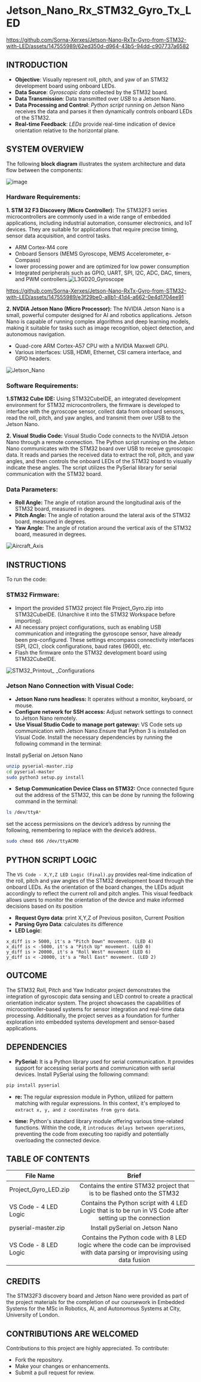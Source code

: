 # Jetson_Nano_Rx_STM32_Gyro_Tx_LED

https://github.com/Sorna-Xerxes/Jetson-Nano-RxTx-Gyro-from-STM32-with-LED/assets/147555989/62ed350d-d964-43b5-94dd-c907737a6582


## INTRODUCTION
- **Objective**: Visually represent roll, pitch, and yaw of an STM32 development board using onboard LEDs.
- **Data Source**: *Gyroscopic data* collected by the STM32 board.
- **Data Transmission**: Data transmitted over *USB* to a Jetson Nano.
- **Data Processing and Control**: *Python script* running on Jetson Nano receives the data and parses it then dynamically controls onboard LEDs of the STM32.
- **Real-time Feedback**: *LEDs* provide real-time indication of device orientation relative to the horizontal plane.

## SYSTEM OVERVIEW
The following **block diagram** illustrates the system architecture and data flow between the components:

![image](https://github.com/Sorna-Xerxes/Jetson_Nano_Rx_STM32_Gyro_Tx_LED/assets/147555989/c39454e1-ed12-4318-866a-b4732e7baae8)




### Hardware Requirements:

**1. STM 32 F3 Discovery (Micro Controller):** The STM32F3 series microcontrollers are commonly used in a wide range of embedded applications, including industrial automation, consumer electronics, and IoT devices. They are suitable for applications that require precise timing, sensor data acquisition, and control tasks.
- ARM Cortex-M4 core
- Onboard Sensors (MEMS Gyroscope, MEMS Accelerometer, e-Compass)
- lower processing power and are optimized for low power consumption 
- Integrated peripherals such as GPIO, UART, SPI, I2C, ADC, DAC, timers, and PWM controllers.![L3GD20_Gyroscope](https://github.com/Sorna-Xerxes/Jetson-Nano-RxTx-Gyro-from-STM32-with-LED/assets/147555989/abb31c4b-3062-4631-b696-ae6d6915a9f0)




https://github.com/Sorna-Xerxes/Jetson-Nano-RxTx-Gyro-from-STM32-with-LED/assets/147555989/e3f29be0-a8b1-41d4-a662-0e4d1704ee91


**2. NVDIA Jetson Nano (Micro Processor):** The NVIDIA Jetson Nano is a small, powerful computer designed for AI and robotics applications. Jetson Nano is capable of running complex algorithms and deep learning models, making it suitable for tasks such as image recognition, object detection, and autonomous navigation.
- Quad-core ARM Cortex-A57 CPU with a NVIDIA Maxwell GPU.
- Various interfaces: USB, HDMI, Ethernet, CSI camera interface, and GPIO headers.

![Jetson_Nano](https://github.com/Sorna-Xerxes/Jetson_Nano_Rx_STM32_Gyro_Tx_LED/assets/147555989/62be1bb8-5a20-448f-b5b2-cfbc1a061141)



### Software Requirements:

**1.STM32 Cube IDE:** Using STM32CubeIDE, an integrated development environment for STM32 microcontrollers, the firmware is developed to interface with the gyroscope sensor, collect data from onboard sensors, read the roll, pitch, and yaw angles, and transmit them over USB to the Jetson Nano.

**2. Visual Studio Code:** Visual Studio Code connects to the NVIDIA Jetson Nano through a remote connection. The Python script running on the Jetson Nano communicates with the STM32 board over USB to receive gyroscopic data. It reads and parses the received data to extract the roll, pitch, and yaw angles, and then controls the onboard LEDs of the STM32 board to visually indicate these angles. The script utilizes the PySerial library for serial communication with the STM32 board.

### Data Parameters:
- **Roll Angle:** The angle of rotation around the longitudinal axis of the STM32 board, measured in degrees.
- **Pitch Angle:** The angle of rotation around the lateral axis of the STM32 board, measured in degrees.
- **Yaw Angle:** The angle of rotation around the vertical axis of the STM32 board, measured in degrees.
  
![Aircraft_Axis](https://github.com/Sorna-Xerxes/Jetson_Nano_Rx_STM32_Gyro_Tx_LED/assets/147555989/908bf1d1-fe9f-48da-80b2-1946cadb9f12)


## INSTRUCTIONS
To run the code:

### STM32 Firmware:
- Import the provided STM32 project file Project_Gyro.zip into STM32CubeIDE. (Unarchive it into the STM32 Workspace before importing).
- All necessary project configurations, such as enabling USB communication and integrating the gyroscope sensor, have already been pre-configured. These settings encompass connectivity interfaces (SPI, I2C), clock configurations, baud rates (9600), etc.
- Flash the firmware onto the STM32 development board using STM32CubeIDE.
  
![STM32_Printout_ _Configurations](https://github.com/Sorna-Xerxes/Jetson-Nano-RxTx-Gyro-from-STM32-with-LED/assets/147555989/96b94cbe-d52a-43ed-8354-0e616d482035)

  
### Jetson Nano Connection with Visual Code:

- **Jetson Nano runs headless:** It operates without a monitor, keyboard, or mouse.
- **Configure network for SSH access:** Adjust network settings to connect to Jetson Nano remotely.
- **Use Visual Studio Code to manage port gateway:** VS Code sets up communication with Jetson Nano.Ensure that Python 3 is installed on Visual Code. Install the necessary dependencies by running the following command in the terminal:

Install pySerial on Jetson Nano
```bash
unzip pyserial-master.zip
cd pyserial-master
sudo python3 setup.py install
```
- **Setup Communication Device Class on STM32:**
Once connected figure out the address of the STM32, this can be done by running the following command in the terminal:
```bash
ls /dev/ttyA*
```
   set the access permissions on the device’s address by running the following, remembering to replace with the device’s address.
```bash
sudo chmod 666 /dev/ttyACM0
```
## PYTHON SCRIPT LOGIC
The `VS Code - X,Y,Z LED Logic (Final).py` provides real-time indication of the roll, pitch and yaw angles of the STM32 development board through the onboard LEDs. As the orientation of the board changes, the LEDs adjust accordingly to reflect the current roll and pitch angles. This visual feedback allows users to monitor the orientation of the device and make informed decisions based on its position

- **Request Gyro data**: print X,Y,Z of Previous posiiton, Current Position
- **Parsing Gyro Data**: calculates its difference
- **LED Logic**:
```
x_diff is > 5000, it's a "Pitch Down" movement. (LED 4)
x_diff is < -5000, it's a "Pitch Up" movement. (LED 0)
y_diff is > 20000, it's a "Roll West" movement (LED 6)
y_diff is < -20000, it's a "Roll East" movement. (LED 2)
```
## OUTCOME
The STM32 Roll, Pitch and Yaw Indicator project demonstrates the integration of gyroscopic data sensing and LED control to create a practical orientation indicator system. The project showcases the capabilities of microcontroller-based systems for sensor integration and real-time data processing. Additionally, the project serves as a foundation for further exploration into embedded systems development and sensor-based applications.

## DEPENDENCIES

- **PySerial:** It is a Python library used for serial communication. It provides support for accessing serial ports and communication with serial devices. Install PySerial using the following command:
```bash
pip install pyserial
```
- **re:** The regular expression module in Python, utilized for pattern matching with regular expressions. In this context, it's employed to `extract x, y, and z coordinates from gyro data`.

- **time:** Python's standard library module offering various time-related functions. Within the code, it `introduces delays between operations`, preventing the code from executing too rapidly and potentially overloading the connected device.

## TABLE OF CONTENTS

| File Name        | Brief           |
| ------------- |:-------------:|
| Project_Gyro_LED.zip      | Contains the entire STM32 project that is to be flashed onto the STM32 |
| VS Code - 4 LED Logic      | Contains the Python script with 4 LED Logic that is to be run in VS Code after setting up the connection      |
| pyserial-master.zip      | Install pySerial on Jetson Nano      |
|  VS Code - 8 LED Logic      | Contains the Python code with 8 LED logic where the code can be improvised with data parsing or improvising using data fusion      |

## CREDITS
The STM32F3 discovery board and Jetson Nano were provided as part of the project materials for the completion of our coursework in Embedded Systems for the MSc in Robotics, AI, and Autonomous Systems at City, University of London.

## CONTRIBUTIONS ARE WELCOMED
Contributions to this project are highly appreciated. To contribute:
- Fork the repository.
- Make your changes or enhancements.
- Submit a pull request for review.
